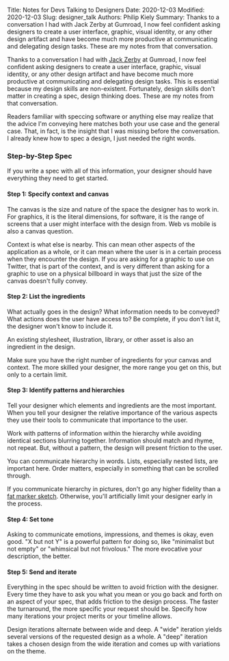Title: Notes for Devs Talking to Designers
Date: 2020-12-03
Modified: 2020-12-03
Slug: designer_talk
Authors: Philip Kiely
Summary: Thanks to a conversation I had with Jack Zerby at Gumroad, I now feel confident asking designers to create a user interface, graphic, visual identity, or any other design artifact and have become much more productive at communicating and delegating design tasks. These are my notes from that conversation.

Thanks to a conversation I had with [Jack Zerby](https://twitter.com/jackzerby) at Gumroad, I now feel confident asking designers to create a user interface, graphic, visual identity, or any other design artifact and have become much more productive at communicating and delegating design tasks. This is essential because my design skills are non-existent. Fortunately, design skills don't matter in creating a spec, design thinking does. These are my notes from that conversation.

Readers familiar with speccing software or anything else may realize that the advice I'm conveying here matches both your use case and the general case. That, in fact, is the insight that I was missing before the conversation. I already knew how to spec a design, I just needed the right words.

### Step-by-Step Spec

If you write a spec with all of this information, your designer should have everything they need to get started.

#### Step 1: Specify context and canvas

The canvas is the size and nature of the space the designer has to work in. For graphics, it is the literal dimensions, for software, it is the range of screens that a user might interface with the design from. Web vs mobile is also a canvas question.

Context is what else is nearby. This can mean other aspects of the application as a whole, or it can mean where the user is in a certain process when they encounter the design. If you are asking for a graphic to use on Twitter, that is part of the context, and is very different than asking for a graphic to use on a physical billboard in ways that just the size of the canvas doesn't fully convey.

#### Step 2: List the ingredients

What actually goes in the design? What information needs to be conveyed? What actions does the user have access to? Be complete, if you don't list it, the designer won't know to include it.

An existing stylesheet, illustration, library, or other asset is also an ingredient in the design.

Make sure you have the right number of ingredients for your canvas and context. The more skilled your designer, the more range you get on this, but only to a certain limit.

#### Step 3: Identify patterns and hierarchies

Tell your designer which elements and ingredients are the most important. When you tell your designer the relative importance of the various aspects they use their tools to communicate that importance to the user. 

Work with patterns of information within the hierarchy while avoiding identical sections blurring together. Information should match and rhyme, not repeat. But, without a pattern, the design will present friction to the user.

You can communicate hierarchy in words. Lists, especially nested lists, are important here. Order matters, especially in something that can be scrolled through.

If you communicate hierarchy in pictures, don't go any higher fidelity than a [fat marker sketch](https://basecamp.com/shapeup/1.3-chapter-04). Otherwise, you'll artificially limit your designer early in the process.

#### Step 4: Set tone

Asking to communicate emotions, impressions, and themes is okay, even good. "X but not Y" is a powerful pattern for doing so, like "minimalist but not empty" or "whimsical but not frivolous." The more evocative your description, the better.

#### Step 5: Send and iterate

Everything in the spec should be written to avoid friction with the designer. Every time they have to ask you what you mean or you go back and forth on an aspect of your spec, that adds friction to the design process. The faster the turnaround, the more specific your request should be. Specify how many iterations your project merits or your timeline allows.

Design iterations alternate between wide and deep. A "wide" iteration yields several versions of the requested design as a whole. A "deep" iteration takes a chosen design from the wide iteration and comes up with variations on the theme.
